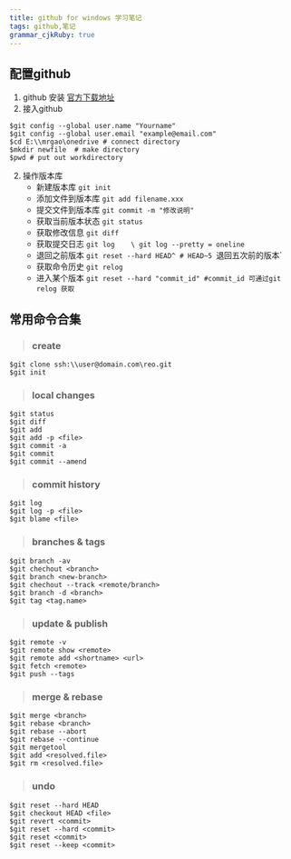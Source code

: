 ```yaml
---
title: github for windows 学习笔记
tags: github,笔记
grammar_cjkRuby: true
---
```


## 配置github
1. github 安装 [官方下载地址][1]
2. 接入github 
>
```{github}
$git config --global user.name "Yourname"
$git config --global user.email "example@email.com"
$cd E:\\mrgao\onedrive # connect directory
$mkdir newfile  # make directory
$pwd # put out workdirectory
```


2. 操作版本库
    + 新建版本库        `git init`
    + 添加文件到版本库  `git add filename.xxx`
    + 提交文件到版本库  `git commit -m "修改说明"`
    + 获取当前版本状态  `git status`
    + 获取修改信息      `git diff`
    + 获取提交日志      `git log    \ git log --pretty = oneline`
    + 退回之前版本      `git reset --hard HEAD^ # HEAD~5 `退回五次前的版本`
    + 获取命令历史      `git relog`
    + 进入某个版本      `git reset --hard "commit_id" #commit_id 可通过git relog 获取`

## 常用命令合集
>### create
```
$git clone ssh:\\user@domain.com\reo.git
$git init
```
>### local changes
```
$git status
$git diff
$git add
$git add -p <file>
$git commit -a
$git commit
$git commit --amend
```
>### commit history
```
$git log
$git log -p <file>
$git blame <file>
```
>### branches & tags
```
$git branch -av
$git chechout <branch>
$git branch <new-branch>
$git chechout --track <remote/branch>
$git branch -d <branch>
$git tag <tag.name>
```
>### update & publish
```
$git remote -v
$git remote show <remote>
$git remote add <shortname> <url>
$git fetch <remote>
$git push --tags
```
>### merge & rebase
```
$git merge <branch>
$git rebase <branch>
$git rebase --abort
$git rebase --continue
$git mergetool
$git add <resolved.file>
$git rm <resolved.file>
```
>### undo
```
$git reset --hard HEAD
$git checkout HEAD <file>
$git revert <commit>
$git reset --hard <commit>
$git reset <commit>
$git reset --keep <commit>
```
  [1]: https://git-for-windows.github.io/